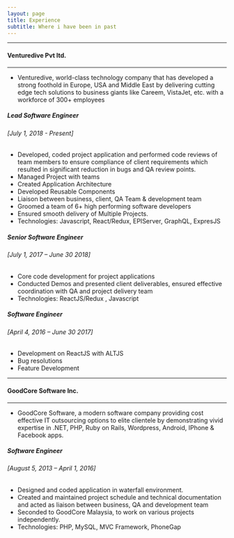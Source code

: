 ```yaml
---
layout: page
title: Experience
subtitle: Where i have been in past
---
```

---
#### Venturedive Pvt ltd.
---
- Venturedive, world-class technology company that has developed a strong foothold in Europe, USA and Middle East by delivering cutting edge tech solutions to business giants like Careem, VistaJet, etc. with a workforce of 300+ employees
##### Lead Software Engineer
###### [July 1, 2018 - Present]
- Developed, coded project application and performed code reviews of team members to ensure compliance of client requirements which resulted in significant reduction in bugs and QA review points.
- Managed Project with teams
- Created Application Architecture
- Developed Reusable Components
- Liaison between business, client, QA Team & development team
- Groomed a team of 6+ high performing software developers
- Ensured smooth delivery of Multiple Projects.
- Technologies: Javascript, React/Redux, EPIServer, GraphQL, ExpresJS

##### Senior Software Engineer
###### [July 1, 2017 – June 30 2018]
- Core code development for project applications
- Conducted Demos and presented client deliverables, ensured effective coordination
with QA and project delivery team
- Technologies: ReactJS/Redux , Javascript


##### Software Engineer
###### [April 4, 2016 – June 30 2017]
- Development on ReactJS with ALTJS
- Bug resolutions
- Feature Development



---
#### GoodCore Software Inc.
---
- GoodCore Software, a modern software company providing cost effective IT outsourcing options to elite clientele by demonstrating vivid expertise in .NET, PHP, Ruby on Rails, Wordpress, Android, IPhone & Facebook apps.
##### Software Engineer
###### [August 5, 2013 – April 1, 2016]
- Designed and coded application in waterfall environment.
- Created and maintained project schedule and technical documentation and acted as
liaison between business, QA and development team
- Seconded to GoodCore Malaysia, to work on various projects independently.
- Technologies: PHP, MySQL, MVC Framework, PhoneGap
